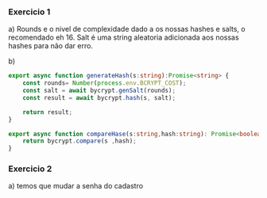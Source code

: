 ### Exercicio 1

a) Rounds e o nivel de complexidade dado a os nossas hashes e salts, o recomendado eh 16. Salt é uma string aleatoria adicionada aos nossas hashes para não dar erro. 

b) 
```ts
export async function generateHash(s:string):Promise<string> {
    const rounds= Number(process.env.BCRYPT_COST); 
    const salt = await bycrypt.genSalt(rounds); 
    const result = await bycrypt.hash(s, salt); 

    return result; 
}

export async function compareHase(s:string,hash:string): Promise<boolean> {
    return bycrypt.compare(s ,hash);
}
```

### Exercicio 2

a) temos que mudar a senha do cadastro 
